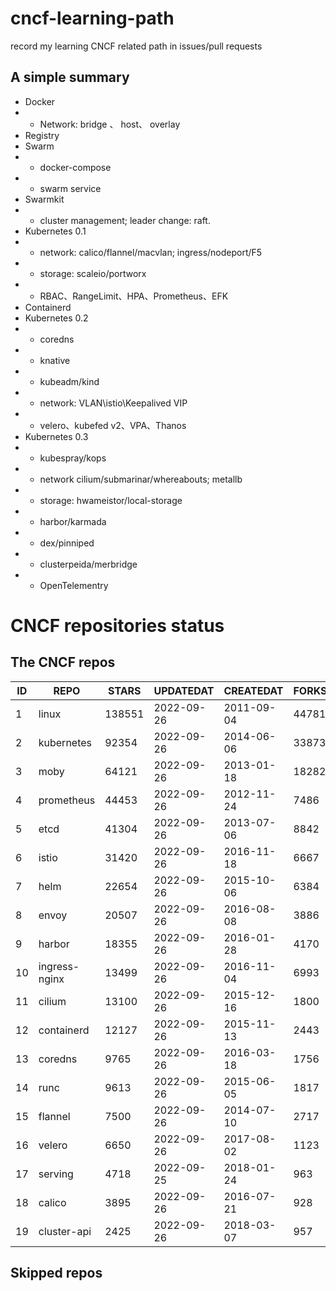# cncf-learning-path
record my learning CNCF related path in issues/pull requests

## A simple summary
- Docker
- - Network: bridge 、 host、 overlay
- Registry
- Swarm
- - docker-compose
- - swarm service
- Swarmkit
- - cluster management; leader change: raft.
- Kubernetes 0.1
- - network: calico/flannel/macvlan; ingress/nodeport/F5
- - storage: scaleio/portworx
- - RBAC、RangeLimit、HPA、Prometheus、EFK
- Containerd
- Kubernetes 0.2
- - coredns
- - knative
- - kubeadm/kind
- - network: VLAN\istio\Keepalived VIP
- - velero、kubefed v2、VPA、Thanos
- Kubernetes 0.3
- - kubespray/kops
- - network cilium/submarinar/whereabouts; metallb
- - storage: hwameistor/local-storage
- - harbor/karmada
- - dex/pinniped
- - clusterpeida/merbridge
- - OpenTelementry

# CNCF repositories status
<!--START_SECTION:github_repos-->
## The CNCF repos
| ID |     REPO      | STARS  | UPDATEDAT  | CREATEDAT  | FORKSCOUNT |
|----|---------------|--------|------------|------------|------------|
|  1 | linux         | 138551 | 2022-09-26 | 2011-09-04 |      44781 |
|  2 | kubernetes    |  92354 | 2022-09-26 | 2014-06-06 |      33873 |
|  3 | moby          |  64121 | 2022-09-26 | 2013-01-18 |      18282 |
|  4 | prometheus    |  44453 | 2022-09-26 | 2012-11-24 |       7486 |
|  5 | etcd          |  41304 | 2022-09-26 | 2013-07-06 |       8842 |
|  6 | istio         |  31420 | 2022-09-26 | 2016-11-18 |       6667 |
|  7 | helm          |  22654 | 2022-09-26 | 2015-10-06 |       6384 |
|  8 | envoy         |  20507 | 2022-09-26 | 2016-08-08 |       3886 |
|  9 | harbor        |  18355 | 2022-09-26 | 2016-01-28 |       4170 |
| 10 | ingress-nginx |  13499 | 2022-09-26 | 2016-11-04 |       6993 |
| 11 | cilium        |  13100 | 2022-09-26 | 2015-12-16 |       1800 |
| 12 | containerd    |  12127 | 2022-09-26 | 2015-11-13 |       2443 |
| 13 | coredns       |   9765 | 2022-09-26 | 2016-03-18 |       1756 |
| 14 | runc          |   9613 | 2022-09-26 | 2015-06-05 |       1817 |
| 15 | flannel       |   7500 | 2022-09-26 | 2014-07-10 |       2717 |
| 16 | velero        |   6650 | 2022-09-26 | 2017-08-02 |       1123 |
| 17 | serving       |   4718 | 2022-09-25 | 2018-01-24 |        963 |
| 18 | calico        |   3895 | 2022-09-26 | 2016-07-21 |        928 |
| 19 | cluster-api   |   2425 | 2022-09-26 | 2018-03-07 |        957 |



## Skipped repos
<!--END_SECTION:github_repos-->
